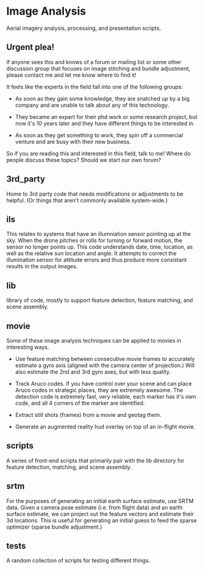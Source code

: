 # Image Analysis

Aerial imagery analysis, processing, and presentation scripts.

## Urgent plea!

   If anyone sees this and knows of a forum or mailing list or some
   other discussion group that focuses on image stitching and bundle
   adjustment, please contact me and let me know where to find it!

   It feels like the experts in the field fall into one of the
   following groups:

   - As soon as they gain some knowledge, they are snatched up by a
     big company and are unable to talk about any of this technology.

   - They became an expert for their phd work or some research
     project, but now it's 10 years later and they have different
     things to be interested in.

   - As soon as they get something to work, they spin off a commercial
     venture and are busy with their new business.

   So if you are reading this and interested in this field, talk to
   me!  Where do people discuss these topics?  Should we start our own
   forum?
   
## 3rd_party

   Home to 3rd party code that needs modifications or adjustments to
   be helpful.  (Or things that aren't commonly available
   system-wide.)

## ils

   This relates to systems that have an illumniation sensor pointing
   up at the sky.  When the drone pitches or rolls for turning or
   forward motion, the sensor no longer points up.  This code
   understands date, time, location, as well as the relative sun
   location and angle.  It attempts to correct the illumination sensor
   for attitude errors and thus produce more consistant results in the
   output images.

## lib

   library of code, mostly to support feature detection, feature
   matching, and scene assembly.

## movie

   Some of these image analysis techniques can be applied to movies in
   interesting ways.

   - Use feature matching between consecutive movie frames to
     accurately estimate a gyro axis (aligned with the camera center
     of projection.)  Will also estimate the 2nd and 3rd gyro axes,
     but with less quality.

   - Track Aruco codes.  If you have control over your scene and can
     place Aruco codes in strategic places, they are extremely
     awesome.  The detection code is extremely fast, very reliable,
     each marker has it's own code, and all 4 corners of the marker
     are identified.

   - Extract still shots (frames) from a movie and geotag them.

   - Generate an augmented reality hud overlay on top of an in-flight
     movie.

## scripts

   A series of front-end scripts that primarily pair with the lib
   directory for feature detection, matching, and scene assembly.

## srtm

   For the purposes of generating an initial earth surface estimate,
   use SRTM data.  Given a camera pose estimate (i.e. from flight
   data) and an earth surface estimate, we can project out the feature
   vectors and estimate their 3d locations.  This is useful for
   generating an initial guess to feed the sparse optimizer (sparse
   bundle adjustment.)

## tests

   A random collection of scripts for testing different things.